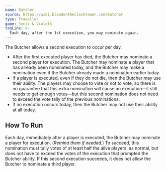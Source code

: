 ```yaml
---
name: Butcher
source: https://wiki.bloodontheclocktower.com/Butcher
type: Traveller
game: Sects & Violets
tagLine: >-
  Each day, after the 1st execution, you may nominate again.
---
```


The Butcher allows a second execution to occur per day.

- After the first executed player has died, the Butcher may nominate a
  second player for execution. The Butcher may nominate a player that
  has already been nominated today, and the Butcher may make a
  nomination even if the Butcher already made a nomination earlier
  today.
- If a player is executed, even if they do not die, then the Butcher may
  use their ability. The players may choose to vote or not to vote, so
  there is no guarantee that this extra nomination will cause an
  execution—it still needs to get enough votes—but this second
  nomination does not need to exceed the vote tally of the previous
  nominations.
- If no execution occurs today, then the Butcher may not use their
  ability at all today.

## How To Run

Each day, immediately after a player is executed, the Butcher may
nominate a player for execution. (_Remind them if needed._) To succeed,
this nomination must tally votes of at least half the alive players, as
normal, but does not have to exceed the votes of the execution that
prompted the Butcher ability. If this second execution succeeds, it does
not allow the Butcher to nominate a third player.

